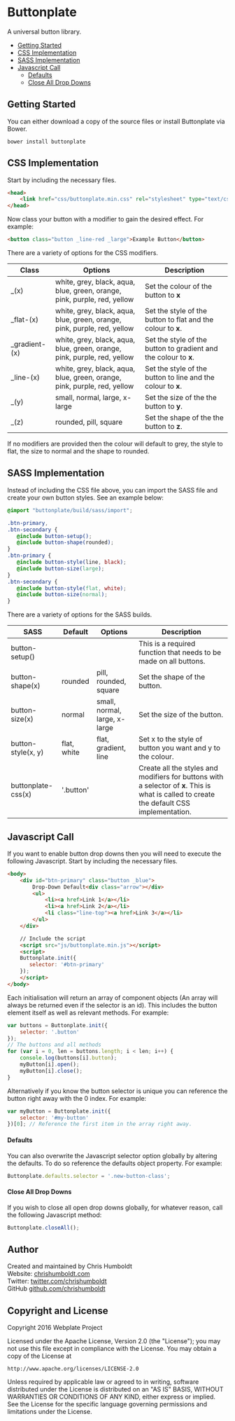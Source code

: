 # Buttonplate
A universal button library.

* [Getting Started](#getting-started)
* [CSS Implementation](#css-implementation)
* [SASS Implementation](#sass-implementation)
* [Javascript Call](#javascript-call)
	* [Defaults](#defaults)
	* [Close All Drop Downs](#close-all-drop-downs)

## Getting Started
You can either download a copy of the source files or install Buttonplate via Bower.

```
bower install buttonplate
```

## CSS Implementation
Start by including the necessary files.

```html
<head>
	<link href="css/buttonplate.min.css" rel="stylesheet" type="text/css">
</head>
```

Now class your button with a modifier to gain the desired effect. For example:

```html
<button class="button _line-red _large">Example Button</button>
```

There are a variety of options for the CSS modifiers.

| Class | Options | Description |
| ---- |  ---- | ---- |
| _(x) | white, grey, black, aqua, blue, green, orange, pink, purple, red, yellow | Set the colour of the button to **x** |
| _flat-(x) | white, grey, black, aqua, blue, green, orange, pink, purple, red, yellow | Set the style of the button to flat and the colour to **x**. |
| _gradient-(x) | white, grey, black, aqua, blue, green, orange, pink, purple, red, yellow | Set the style of the button to gradient and the colour to **x**. |
| _line-(x) | white, grey, black, aqua, blue, green, orange, pink, purple, red, yellow | Set the style of the button to line and the colour to **x**. |
| _(y) | small, normal, large, x-large | Set the size of the the button to **y**. |
| _(z) | rounded, pill, square | Set the shape of the the button to **z**. |

If no modifiers are provided then the colour will default to grey, the style to flat, the size to normal and the shape to rounded.

## SASS Implementation
Instead of including the CSS file above, you can import the SASS file and create your own button styles. See an example below:

```scss
@import "buttonplate/build/sass/import";

.btn-primary,
.btn-secondary {
   @include button-setup();
   @include button-shape(rounded);
}
.btn-primary {
   @include button-style(line, black);
   @include button-size(large);
}
.btn-secondary {
   @include button-style(flat, white);
   @include button-size(normal);
}
```

There are a variety of options for the SASS builds.

| SASS | Default | Options | Description |
| ---- | ---- | ---- | ---- |
| button-setup() | | | This is a required function that needs to be made on all buttons. |
| button-shape(x) | rounded | pill, rounded, square | Set the shape of the button. |
| button-size(x) | normal | small, normal, large, x-large | Set the size of the button. |
| button-style(x, y) | flat, white | flat, gradient, line | Set x to the style of button you want and y to the colour. |
| buttonplate-css(x) | '.button' | | Create all the styles and modifiers for buttons with a selector of **x**. This is what is called to create the default CSS implementation. |

## Javascript Call
If you want to enable button drop downs then you will need to execute the following Javascript. Start by including the necessary files.

```html
<body>
	<div id="btn-primary" class="button _blue">
		Drop-Down Default<div class="arrow"></div>
		<ul>
			<li><a href>Link 1</a></li>
			<li><a href>Link 2</a></li>
			<li class="line-top"><a href>Link 3</a></li>
		</ul>
	</div>

	// Include the script
	<script src="js/buttonplate.min.js"></script>
	<script>
	Buttonplate.init({
	   selector: '#btn-primary'
	});
	</script>
</body>
```

Each initialisation will return an array of component objects (An array will always be returned even if the selector is an id). This includes the button element itself as well as relevant methods. For example:

```javascript
var buttons = Buttonplate.init({
	selector: '.button'
});
// The buttons and all methods
for (var i = 0, len = buttons.length; i < len; i++) {
	console.log(buttons[i].button);
	myButton[i].open();
	myButton[i].close();
}
```

Alternatively if you know the button selector is unique you can reference the button right away with the 0 index. For example:

```javascript
var myButton = Buttonplate.init({
	selector: '#my-button'
})[0]; // Reference the first item in the array right away.
```

#### Defaults
You can also overwrite the Javascript selector option globally by altering the defaults. To do so reference the defaults object property. For example:

```js
Buttonplate.defaults.selector = '.new-button-class';
```

#### Close All Drop Downs
If you wish to close all open drop downs globally, for whatever reason, call the following Javascript method:

```javascript
Buttonplate.closeAll();
```

## Author
Created and maintained by Chris Humboldt<br>
Website: <a href="http://chrishumboldt.com/">chrishumboldt.com</a><br>
Twitter: <a href="https://twitter.com/chrishumboldt">twitter.com/chrishumboldt</a><br>
GitHub <a href="https://github.com/chrishumboldt">github.com/chrishumboldt</a><br>

## Copyright and License
Copyright 2016 Webplate Project

Licensed under the Apache License, Version 2.0 (the "License");
you may not use this file except in compliance with the License.
You may obtain a copy of the License at

    http://www.apache.org/licenses/LICENSE-2.0

Unless required by applicable law or agreed to in writing, software
distributed under the License is distributed on an "AS IS" BASIS,
WITHOUT WARRANTIES OR CONDITIONS OF ANY KIND, either express or implied.
See the License for the specific language governing permissions and
limitations under the License.
